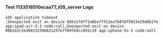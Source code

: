 #### Test 1133518510ecaa77_iOS_server Logs


```
iOS application timeout
,Unexpected exit on device 605a17dff1a0ba7f312ea7b076f5923e29d8b1fe app:ipad-air-2-1 code:null,Unexpected exit on device 00b2e2c1b30013159b62125fe7f097bdcc055c10 app:iphone-5s-1 code:null
```
